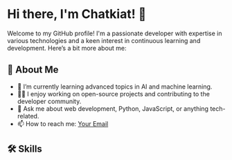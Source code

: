 # Hi there, I'm Chatkiat! 👋

Welcome to my GitHub profile! I'm a passionate developer with expertise in various technologies and a keen interest in continuous learning and development. Here’s a bit more about me:

## 🚀 About Me

- 🌱 I’m currently learning advanced topics in AI and machine learning.
- 👨‍💻 I enjoy working on open-source projects and contributing to the developer community.
- 💬 Ask me about web development, Python, JavaScript, or anything tech-related.
- 📫 How to reach me: [Your Email](mailto:your-email@example.com)

## 🛠️ Skills

